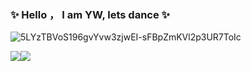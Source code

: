 ### ✨ Hello ， I am YW, lets dance ✨

![5LYzTBVoS196gvYvw3zjwEI-sFBpZmKVl2p3UR7ToIc](https://github.com/yingwei1025/yingwei1025/assets/15562504/3e9773a8-6b77-4ff5-8f78-ac1b3e454814)


[![](https://github-readme-stats.vercel.app/api/?username=yingwei1025&count_private=true&show_icons=true&include_all_commits=true&border_radius=0&theme=dark)](https://github.com/yingwei1025#gh-dark-mode-only)[![](https://github-readme-stats.vercel.app/api/?username=yingwei1025&count_private=true&show_icons=true&include_all_commits=true&border_radius=0)](https://github.com/yingwei1025#gh-light-mode-only)

